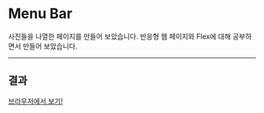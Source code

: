 # Menu Bar

사진들을 나열한 페이지를 만들어 보았습니다.
반응형 웹 페이지와 Flex에 대해 공부하면서 만들어 보았습니다.

<hr>

## 결과

[브라우저에서 보기!](https://jh8057.github.io/zzemal/projects/01.gallery/)
